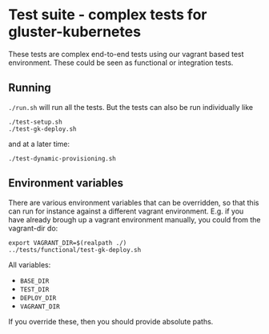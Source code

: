 # Test suite - complex tests for gluster-kubernetes

These tests are complex end-to-end tests using our
vagrant based test environment. These could be seen
as functional or integration tests.

## Running

`./run.sh` will run all the tests. But the tests
can also be run individually like

```
./test-setup.sh
./test-gk-deploy.sh
```

and at a later time:

```
./test-dynamic-provisioning.sh
```

## Environment variables

There are various environment variables that can be
overridden, so that this can run for instance against
a different vagrant environment. E.g. if you have
already brough up a vagrant environment manually,
you could from the vagrant-dir do:

```
export VAGRANT_DIR=$(realpath ./)
../tests/functional/test-gk-deploy.sh
```

All variables:
- `BASE_DIR`
- `TEST_DIR`
- `DEPLOY_DIR`
- `VAGRANT_DIR`

If you override these, then you should provide absolute paths.
